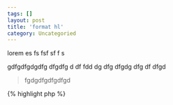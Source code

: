 ```yaml
---
tags: []
layout: post
title: 'format hl'
category: Uncategoried
---
```

lorem es fs fsf sf f s
<!--more-->
gdfgdfgdgdfg dfgdfg d df fdd dg dfg dfgdg dfg df dfgd
> fgdgdfgdfgdfgd

{% highlight php %}
<?php
	$asd = "asd";
	if(isset($asd)){
	echo "bla bla bla";
	}else {
	exit();
	}
{% endhighlight %}
2015-12-31 23:00:22 Thursday
&diams; &hearts; &clubs;

```php
<?php
	exit();
	echo "yeah";
?>
```